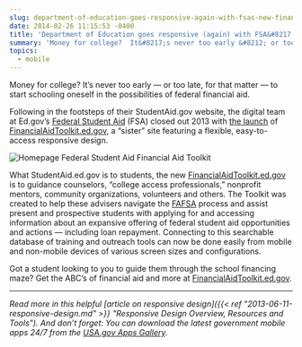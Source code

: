 ```yaml
---
slug: department-of-education-goes-responsive-again-with-fsas-new-financial-aid-toolkit
date: 2014-02-26 11:15:53 -0400
title: 'Department of Education goes responsive (again) with FSA&#8217;s new Financial Aid Toolkit'
summary: 'Money for college?  It&#8217;s never too early &#8212; or too late, for that matter &#8212; to start schooling oneself in the possibilities of federal financial aid. Following in the footsteps of their StudentAid.gov website, the digital team at  Ed.gov&#8217;s Federal Student Aid (FSA) closed out 2013 with the launch of FinancialAidToolkit.ed.gov, a &#8220;sister&#8221; site featuring'
topics:
  - mobile
---
```


Money for college? It&#8217;s never too early &#8212; or too late, for that matter &#8212; to start schooling oneself in the possibilities of federal financial aid.

Following in the footsteps of their StudentAid.gov website, the digital team at Ed.gov&#8217;s <a href="http://studentaid.ed.gov" target="_blank">Federal Student Aid</a> (FSA) closed out 2013 with [the launch](https://www.ed.gov/news/press-releases/new-financial-aid-toolkit-part-department%E2%80%99s-efforts-improve-college-access-and-affordability) of <a href="http://financialaidtoollkit.ed.gov" target="_blank">FinancialAidToolkit.ed.gov</a>, a &#8220;sister&#8221; site featuring a flexible, easy-to-access responsive design.

<img src="https://s3.amazonaws.com/digitalgov/_legacy-img/2014/02/Homepage_Federal-Student-Aid-Financial-Aid-Toolkit.png" alt="Homepage Federal Student Aid Financial Aid Toolkit">

What StudentAid.ed.gov is to students, the new <a href="http://www.newbrandanalytics.com/thankyou.php" target="_blank">FinancialAidToolkit.ed.gov</a> is to guidance counselors, &#8220;college access professionals,&#8221; nonprofit mentors, community organizations, volunteers and others. The Toolkit was created to help these advisers navigate the [FAFSA](http://financialaidtoolkit.ed.gov/tk/learn/fafsa.jsp) process and assist present and prospective students with applying for and accessing information about an expansive offering of federal student aid opportunities and actions &#8212; including loan repayment. Connecting to this searchable database of training and outreach tools can now be done easily from mobile and non-mobile devices of various screen sizes and configurations.

Got a student looking to you to guide them through the school financing maze? Get the ABC&#8217;s of financial aid and more at [FinancialAidToolkit.ed.gov](http://financialaidtoolkit.ed.gov/tk/). 

---
_Read more in this helpful [article on responsive design]({{< ref "2013-06-11-responsive-design.md" >}} "Responsive Design Overview, Resources and Tools"). And don’t forget: You can download the latest government mobile apps 24/7 from the [USA.gov Apps Gallery](http://apps.usa.gov/)._

 

 
